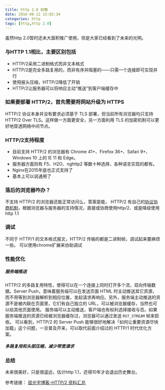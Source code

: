 ```yaml
---
title: http 2.0 前瞻
date: 2016-08-12 15:02:34
categories: http
tags: [http,http 2.0]
---
```


虽然http 2.0暂时还未大面积推广使用，但是大家已经看到了未来的光明。

### 与HTTP 1.1相比，主要区别包括

* HTTP/2采用二进制格式而非文本格式
* HTTP/2是完全多路复用的，而非有序并阻塞的——只需一个连接即可实现并行
* 使用报头压缩，HTTP/2降低了开销
* HTTP/2让服务器可以将响应主动“推送”到客户端缓存中

<!-- more -->

### 如果要部署 HTTP/2，首先需要将网站升级为 HTTPS

HTTP/2 协议本身并没有要求必须基于 TLS 部署，但当前所有浏览器均只支持 HTTP/2 Over TLS。这样做一方面更安全，另一方面利用 TLS 的加密机制可以更好地穿透网络中间节点。

### HTTP/2支持程度

* 目前支持 HTTP/2 的浏览器有 Chrome 41+、Firefox 36+、Safari 9+、Windows 10 上的 IE 11 和 Edge。
* 服务器方面则有 F5、H2O、nghttp2 等数十种选择，各种语言实现的都有。
* Nginx在2015年底也正式支持了
* 基本上可以说通用了

### 落后的浏览器咋办？

不支持 HTTP/2 的浏览器还能正常访问么，答案是能， HTTP/2 有自己的[协议协商机制](https://imququ.com/post/protocol-negotiation-in-http2.html)，根据浏览器与服务器的支持情况，直接或协商使用http/2、或是降级使用http 1.1

### 调试

不同于 HTTP/1 的文本格式报文，HTTP/2 传输的都是二进制帧，调试起来要麻烦一些。
可以使用chrome扩展来协助调试

### 性能优化

##### 服务端推送 

HTTP/2 的多路复用特性，使得可以在一个连接上同时打开多个流，双向传输数据。Server Push，意味着服务端可以在发送页面 HTML 时主动推送其它资源，而不用等到浏览器解析到相应位置，发起请求再响应。另外，服务端主动推送的资源不是被内联在页面里，它们有自己独立的 URL，可以被浏览器缓存，当然也可以给其他页面使用。
服务端可以主动推送，客户端也有权利选择接收与否。如果服务端推送的资源已经被浏览器缓存过，浏览器可以通过发送 `RST_STREAM` 帧来拒收。
可以看到，HTTP/2 的 Server Push 能够很好地解决「如何让重要资源尽快加载」这个问题，一旦普及开来，可以取代前面介绍过的 HTTP/1 时代优化方案。

##### 多路复用和头部压缩，减少带宽请求

### 总结

未来很美好，只是很遥远，估计http 1.1，还得10年才会退出历史舞台。



参考链接：
[屈光宇博客-HTTP/2 资料汇总](https://imququ.com/post/http2-resource.html)

